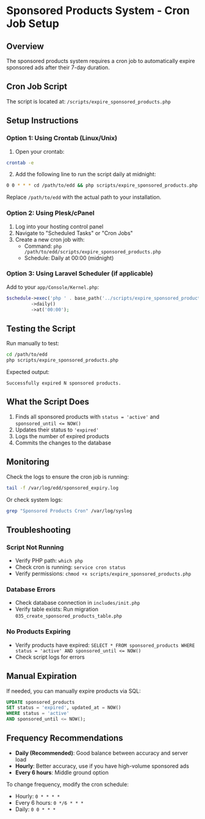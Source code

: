 # Sponsored Products System - Cron Job Setup

## Overview
The sponsored products system requires a cron job to automatically expire sponsored ads after their 7-day duration.

## Cron Job Script
The script is located at: `/scripts/expire_sponsored_products.php`

## Setup Instructions

### Option 1: Using Crontab (Linux/Unix)

1. Open your crontab:
```bash
crontab -e
```

2. Add the following line to run the script daily at midnight:
```bash
0 0 * * * cd /path/to/edd && php scripts/expire_sponsored_products.php >> /var/log/edd/sponsored_expiry.log 2>&1
```

Replace `/path/to/edd` with the actual path to your installation.

### Option 2: Using Plesk/cPanel

1. Log into your hosting control panel
2. Navigate to "Scheduled Tasks" or "Cron Jobs"
3. Create a new cron job with:
   - Command: `php /path/to/edd/scripts/expire_sponsored_products.php`
   - Schedule: Daily at 00:00 (midnight)

### Option 3: Using Laravel Scheduler (if applicable)

Add to your `app/Console/Kernel.php`:
```php
$schedule->exec('php ' . base_path('../scripts/expire_sponsored_products.php'))
         ->daily()
         ->at('00:00');
```

## Testing the Script

Run manually to test:
```bash
cd /path/to/edd
php scripts/expire_sponsored_products.php
```

Expected output:
```
Successfully expired N sponsored products.
```

## What the Script Does

1. Finds all sponsored products with `status = 'active'` and `sponsored_until <= NOW()`
2. Updates their status to `'expired'`
3. Logs the number of expired products
4. Commits the changes to the database

## Monitoring

Check the logs to ensure the cron job is running:
```bash
tail -f /var/log/edd/sponsored_expiry.log
```

Or check system logs:
```bash
grep "Sponsored Products Cron" /var/log/syslog
```

## Troubleshooting

### Script Not Running
- Verify PHP path: `which php`
- Check cron is running: `service cron status`
- Verify permissions: `chmod +x scripts/expire_sponsored_products.php`

### Database Errors
- Check database connection in `includes/init.php`
- Verify table exists: Run migration `035_create_sponsored_products_table.php`

### No Products Expiring
- Verify products have expired: `SELECT * FROM sponsored_products WHERE status = 'active' AND sponsored_until <= NOW()`
- Check script logs for errors

## Manual Expiration

If needed, you can manually expire products via SQL:
```sql
UPDATE sponsored_products 
SET status = 'expired', updated_at = NOW()
WHERE status = 'active' 
AND sponsored_until <= NOW();
```

## Frequency Recommendations

- **Daily (Recommended)**: Good balance between accuracy and server load
- **Hourly**: Better accuracy, use if you have high-volume sponsored ads
- **Every 6 hours**: Middle ground option

To change frequency, modify the cron schedule:
- Hourly: `0 * * * *`
- Every 6 hours: `0 */6 * * *`
- Daily: `0 0 * * *`

